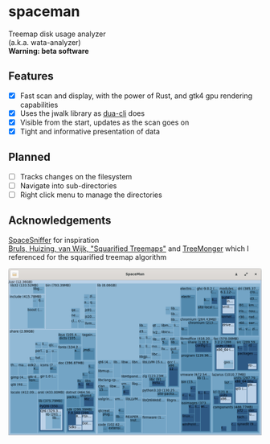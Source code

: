 # spaceman
Treemap disk usage analyzer  
(a.k.a. wata-analyzer)  
**Warning: beta software**
## Features
- [X] Fast scan and display, with the power of Rust, and gtk4 gpu rendering capabilities
- [X] Uses the jwalk library as [dua-cli](https://github.com/Byron/dua-cli/) does
- [x] Visible from the start, updates as the scan goes on
- [X] Tight and informative presentation of data
## Planned
- [ ] Tracks changes on the filesystem
- [ ] Navigate into sub-directories
- [ ] Right click menu to manage the directories
## Acknowledgements
[SpaceSniffer](http://www.uderzo.it/main_products/space_sniffer/) for inspiration  
[Bruls, Huizing, van Wijk, "Squarified Treemaps"](https://www.win.tue.nl/~vanwijk/stm.pdf) and [TreeMonger](https://github.com/alanbernstein/treemonger) which I referenced for the squarified treemap algorithm

![Screenshot](screenshot.png?raw=true)
